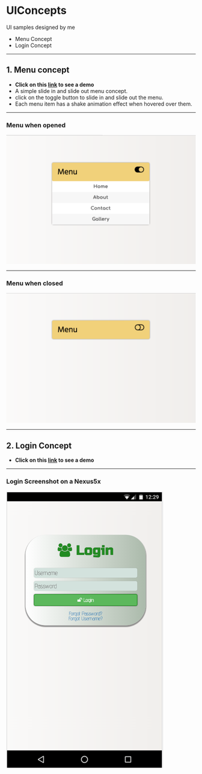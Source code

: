 # UIConcepts
UI samples designed by me
* Menu Concept
* Login Concept
* * *
## 1. Menu concept
- __Click on this [link](https://codepen.io/navneetkarnam/pen/dWPjRb) to see a demo__
- A simple slide in and slide out menu concept.
- click on the toggle button to slide in and slide out the menu.
- Each menu item has a shake animation effect when hovered over them.
* * *
### Menu when opened
![pic1](Menu/images/open.png)
* * *
### Menu when closed
![pic2](Menu/images/closed.png)

* * * 
## 2. Login Concept
- __Click on this [link](https://codepen.io/navneetkarnam/pen/NgmqmB) to see a demo__
* * *
### Login Screenshot on a Nexus5x
![pic3](Menu/images/Login.png)

